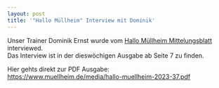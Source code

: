 ```yaml
---
layout: post
title: '"Hallo Müllheim" Interview mit Dominik'
---
```


Unser Trainer Dominik Ernst wurde vom [Hallo Müllheim Mittelungsblatt](https://www.muellheim.de/buerger/mitteilungsblatt/) interviewed.  
Das Interview ist in der dieswöchigen Ausgabe ab Seite 7 zu finden.

Hier gehts direkt zur PDF Ausgabe:  
<https://www.muellheim.de/media/hallo-muellheim-2023-37.pdf>

